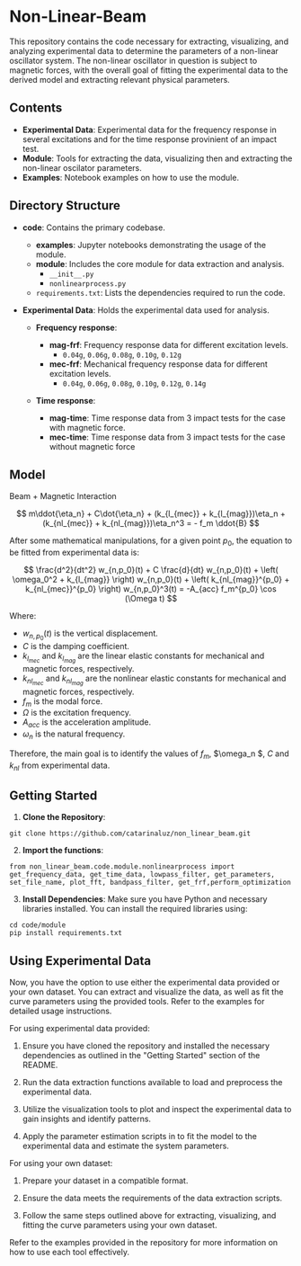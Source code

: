 # Non-Linear-Beam

This repository contains the code necessary for extracting, visualizing, and analyzing experimental data to determine the parameters of a non-linear oscillator system. The non-linear oscillator in question is subject to magnetic forces, with the overall goal of fitting the experimental data to the derived model and extracting relevant physical parameters.

## Contents

- **Experimental Data**: Experimental data for the frequency response in several excitations and for the time response provinient of an impact test.
- **Module**: Tools for extracting the data, visualizing then and extracting the non-linear oscilator parameters.
- **Examples**: Notebook examples on how to use the module.

## Directory Structure

- **code**: Contains the primary codebase.
  - **examples**: Jupyter notebooks demonstrating the usage of the module.
  - **module**: Includes the core module for data extraction and analysis.
    - `__init__.py`
    - `nonlinearprocess.py`
  - `requirements.txt`: Lists the dependencies required to run the code.

- **Experimental Data**: Holds the experimental data used for analysis.
  - **Frequency response**:
    - **mag-frf**: Frequency response data for different excitation levels.
      - `0.04g`, `0.06g`, `0.08g`, `0.10g`, `0.12g`
    - **mec-frf**: Mechanical frequency response data for different excitation levels.
      - `0.04g`, `0.06g`, `0.08g`, `0.10g`, `0.12g`, `0.14g`

  - **Time response**:
    - **mag-time**: Time response data from 3 impact tests for the case with magnetic force.
    - **mec-time**: Time response data from 3 impact tests for the case without magnetic force
      
## Model

Beam + Magnetic Interaction

$$
 m\ddot{\eta_n} + C\dot{\eta_n} + (k_{l_{mec}} + k_{l_{mag}})\eta_n + (k_{nl_{mec}} + k_{nl_{mag}})\eta_n^3  = - f_m \ddot{B} 
$$

After some mathematical manipulations, for a given point $p_0$, the equation to be fitted from experimental data is:

$$
\frac{d^2}{dt^2} w_{n,p_0}(t) + C \frac{d}{dt} w_{n,p_0}(t) + \left( \omega_0^2 + k_{l_{mag}} \right) w_{n,p_0}(t) + \left( k_{nl_{mag}}^{p_0} + k_{nl_{mec}}^{p_0} \right) w_{n,p_0}^3(t) = -A_{acc} f_m^{p_0} \cos (\Omega t)
$$

Where:
- $w_{n,p_0}(t)$ is the vertical displacement.
- $C$ is the damping coefficient.
- $k_{l_{mec}}$ and $k_{l_{mag}}$ are the linear elastic constants for mechanical and magnetic forces, respectively.
- $k_{nl_{mec}}$ and $k_{nl_{mag}}$ are the nonlinear elastic constants for mechanical and magnetic forces, respectively.
- $f_m$ is the modal force.
- $\Omega$ is the excitation frequency.
- $A_{acc}$ is the acceleration amplitude.
- $\omega_n$ is the natural frequency.

Therefore, the main goal is to identify the values of $f_m$, $\omega_n $, $C$ and $k_{nl}$ from experimental data.

## Getting Started

1. **Clone the Repository**: 
```
git clone https://github.com/catarinaluz/non_linear_beam.git
```

2. **Import the functions**:
```
from non_linear_beam.code.module.nonlinearprocess import get_frequency_data, get_time_data, lowpass_filter, get_parameters, set_file_name, plot_fft, bandpass_filter, get_frf,perform_optimization
```

3. **Install Dependencies**:
Make sure you have Python and necessary libraries installed. You can install the required libraries using:
```
cd code/module
pip install requirements.txt
```


## Using Experimental Data

Now, you have the option to use either the experimental data provided or your own dataset. You can extract and visualize the data, as well as fit the curve parameters using the provided tools. Refer to the examples for detailed usage instructions.

For using experimental data provided:

1. Ensure you have cloned the repository and installed the necessary dependencies as outlined in the "Getting Started" section of the README.

2. Run the data extraction functions available to load and preprocess the experimental data.

3. Utilize the visualization tools to plot and inspect the experimental data to gain insights and identify patterns.

4. Apply the parameter estimation scripts in to fit the model to the experimental data and estimate the system parameters.

For using your own dataset:

1. Prepare your dataset in a compatible format.

2. Ensure the data meets the requirements of the data extraction scripts.

3. Follow the same steps outlined above for extracting, visualizing, and fitting the curve parameters using your own dataset.

Refer to the examples provided in the repository for more information on how to use each tool effectively.
